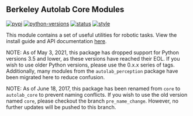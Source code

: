 ## Berkeley Autolab Core Modules
[![pypi](https://img.shields.io/pypi/v/autolab-core.svg)](https://pypi.org/project/autolab-core/) [![python-versions](https://img.shields.io/pypi/pyversions/autolab-core.svg)](https://pypi.org/project/autolab-core/) [![status](https://github.com/BerkeleyAutomation/autolab_core/workflows/Release%20Autolab%20Core/badge.svg)](https://github.com/BerkeleyAutomation/autolab_core/actions) [![style](https://img.shields.io/badge/code%20style-black-000000.svg)](https://github.com/psf/black)

This module contains a set of useful utilities for robotic tasks.
View the install guide and API documentation [here](https://BerkeleyAutomation.github.io/autolab_core).

NOTE: As of May 3, 2021, this package has dropped support for Python versions 3.5 and lower, as these versions have reached their EOL. If you wish to use older Python versions, please use the 0.x.x series of tags. Additionally, many modules from the `autolab_perception` package have been migrated here to reduce confusion.

NOTE: As of June 18, 2017, this package has been renamed from `core` to `autolab_core` to prevent naming conflicts.
If you wish to use the old version named `core`, please checkout the branch `pre_name_change`.
However, no further updates will be pushed to this branch.

